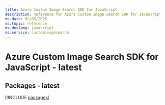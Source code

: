 ```yaml
---
title: Azure Custom Image Search SDK for JavaScript
description: Reference for Azure Custom Image Search SDK for JavaScript
ms.date: 01/08/2025
ms.topic: reference
ms.devlang: javascript
ms.service: customimagesearch
---
```

# Azure Custom Image Search SDK for JavaScript - latest
## Packages - latest
[!INCLUDE [packages](custom-image-search-index.md)]